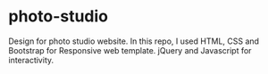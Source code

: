 # photo-studio
Design for photo studio website.
In this repo, I used HTML, CSS and Bootstrap for Responsive web template.
jQuery and Javascript for interactivity.
